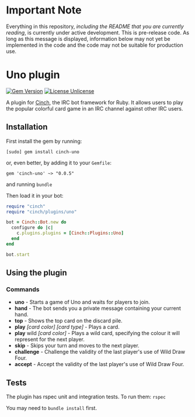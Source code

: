 # Important Note
Everything in this repository, *including the README that you are currently reading*, is currently under active development. This is pre-release code. As long as this message is displayed, information below may not yet be implemented in the code and the code may not be suitable for production use.

# Uno plugin
[![Gem Version](https://badge.fury.io/rb/cinch-uno.svg)](https://badge.fury.io/rb/cinch-uno)
[![License Unlicense](https://img.shields.io/badge/license-Unlicense-blue.svg)](http://unlicense.org/UNLICENSE)

A plugin for [Cinch](https://github.com/cinchrb/cinch), the IRC bot framework for Ruby. It allows users to play the popular colorful card game in an IRC channel against other IRC users.

## Installation
First install the gem by running:

```
[sudo] gem install cinch-uno
```

or, even better, by adding it to your `Gemfile`:
```
gem 'cinch-uno' ~> "0.0.5"
```
and running `bundle`

Then load it in your bot:

```ruby
require "cinch"
require "cinch/plugins/uno"

bot = Cinch::Bot.new do
  configure do |c|
    c.plugins.plugins = [Cinch::Plugins::Uno]
  end
end

bot.start
```

## Using the plugin
### Commands

* **uno**                               - Starts a game of Uno and waits for players to join.
* **hand**                              - The bot sends you a private message containing your current hand.
* **top**                               - Shows the top card on the discard pile.
* **play** *[card color] [card type]*   - Plays a card.
* **play** wild *[card color]*          - Plays a wild card, specifying the colour it will represent for the next player.
* **skip**                              - Skips your turn and moves to the next player.
* **challenge**                         - Challenge the validity of the last player's use of Wild Draw Four.
* **accept**                            - Accept the validity of the last player's use of Wild Draw Four.

## Tests
The plugin has rspec unit and integration tests. To run them:
`rspec`

You may need to `bundle install` first.